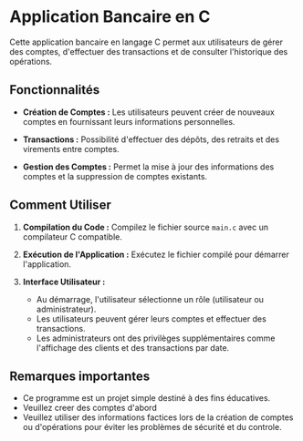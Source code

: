 # Application Bancaire en C

Cette application bancaire en langage C permet aux utilisateurs de gérer des comptes, d'effectuer des transactions et de consulter l'historique des opérations.

## Fonctionnalités

- **Création de Comptes :** Les utilisateurs peuvent créer de nouveaux comptes en fournissant leurs informations personnelles.
  
- **Transactions :** Possibilité d'effectuer des dépôts, des retraits et des virements entre comptes.
  
- **Gestion des Comptes :** Permet la mise à jour des informations des comptes et la suppression de comptes existants.

## Comment Utiliser

1. **Compilation du Code :** Compilez le fichier source `main.c` avec un compilateur C compatible.
  
2. **Exécution de l'Application :** Exécutez le fichier compilé pour démarrer l'application.

3. **Interface Utilisateur :**
   - Au démarrage, l'utilisateur sélectionne un rôle (utilisateur ou administrateur).
   - Les utilisateurs peuvent gérer leurs comptes et effectuer des transactions.
   - Les administrateurs ont des privilèges supplémentaires comme l'affichage des clients et des transactions par date.

## Remarques importantes

- Ce programme est un projet simple destiné à des fins éducatives.
- Veuillez creer des comptes d'abord
- Veuillez utiliser des informations factices lors de la création de comptes ou d'opérations pour éviter les problèmes de sécurité et du controle.
